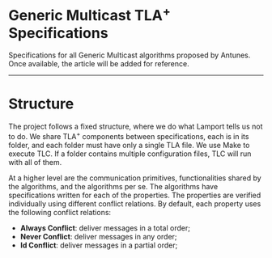# Generic Multicast TLA<sup>+</sup> Specifications

Specifications for all Generic Multicast algorithms proposed by Antunes.
Once available, the article will be added for reference.

---

# Structure

The project follows a fixed structure, where we do what Lamport tells us not to do.
We share TLA<sup>+</sup> components between specifications, each is in its folder, and each folder must have only a single TLA file.
We use Make to execute TLC.
If a folder contains multiple configuration files, TLC will run with all of them.

At a higher level are the communication primitives, functionalities shared by the algorithms, and the algorithms per se.
The algorithms have specifications written for each of the properties.
The properties are verified individually using different conflict relations.
By default, each property uses the following conflict relations:

* **Always Conflict**: deliver messages in a total order;
* **Never Conflict**: deliver messages in any order;
* **Id Conflict**: deliver messages in a partial order;
